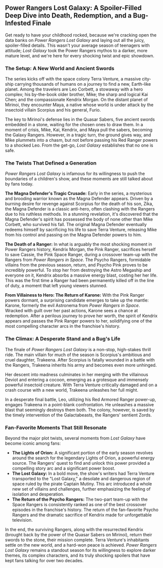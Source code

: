 ## Power Rangers Lost Galaxy: A Spoiler-Filled Deep Dive into Death, Redemption, and a Bug-Infested Finale

Get ready to have your childhood rocked, because we're cracking open the data banks on *Power Rangers Lost Galaxy* and laying out all the juicy, spoiler-filled details. This wasn't your average season of teenagers with attitude; *Lost Galaxy* took the Power Rangers mythos to a darker, more mature level, and we're here for every shocking twist and epic showdown.

### The Setup: A New World and Ancient Swords

The series kicks off with the space colony Terra Venture, a massive city-ship carrying thousands of humans on a journey to find a new, Earth-like planet. Among the travelers are Leo Corbett, a stowaway with a hero complex; his by-the-book older brother, Mike; the sharp and logical Kai Chen; and the compassionate Kendrix Morgan. On the distant planet of Mirinoi, they encounter Maya, a native whose world is under attack by the insectoid villain Scorpius and his general, Furio.

The key to Mirinoi's defense lies in the Quasar Sabers, five ancient swords embedded in a stone, waiting for the chosen ones to draw them. In a moment of crisis, Mike, Kai, Kendrix, and Maya pull the sabers, becoming the Galaxy Rangers. However, in a tragic turn, the ground gives way, and Mike plummets into a chasm, but not before passing his Red Ranger powers to a shocked Leo. From the get-go, *Lost Galaxy* establishes that no one is safe.

### The Twists That Defined a Generation

*Power Rangers Lost Galaxy* is infamous for its willingness to push the boundaries of a children's show, and these moments are still talked about by fans today.

**The Magna Defender's Tragic Crusade:** Early in the series, a mysterious and brooding warrior known as the Magna Defender appears. Driven by a burning desire for revenge against Scorpius for the death of his son, Zika, the Magna Defender is a classic anti-hero, often clashing with the Rangers due to his ruthless methods. In a stunning revelation, it's discovered that the Magna Defender's spirit has possessed the body of none other than Mike Corbett, who survived his fall. The original Magna Defender eventually redeems himself by sacrificing his life to save Terra Venture, releasing Mike from his control and passing on the Magna Defender powers to him.

**The Death of a Ranger:** In what is arguably the most shocking moment in Power Rangers history, Kendrix Morgan, the Pink Ranger, sacrifices herself to save Cassie, the Pink Space Ranger, during a crossover team-up with the Rangers from *Power Rangers in Space*. The Psycho Rangers, formidable villains from the previous season, return, and Psycho Pink proves to be incredibly powerful. To stop her from destroying the Astro Megaship and everyone on it, Kendrix absorbs a massive energy blast, costing her her life. This was the first time a Ranger had been permanently killed off in the line of duty, a moment that left young viewers stunned.

**From Villainess to Hero: The Return of Karone:** With the Pink Ranger powers dormant, a surprising candidate emerges to take up the mantle: Karone, formerly the evil Astronema from *Power Rangers in Space*. Wracked with guilt over her past actions, Karone sees a chance at redemption. After a perilous journey to prove her worth, the spirit of Kendrix appears and passes the Pink Ranger powers to her, solidifying one of the most compelling character arcs in the franchise's history.

### The Climax: A Desperate Stand and a Bug's Life

The finale of *Power Rangers Lost Galaxy* is a non-stop, high-stakes thrill ride. The main villain for much of the season is Scorpius's ambitious and cruel daughter, Trakeena. After Scorpius is fatally wounded in a battle with the Rangers, Trakeena inherits his army and becomes even more unhinged.

Her descent into madness culminates in her merging with the villainous Deviot and entering a cocoon, emerging as a grotesque and immensely powerful insectoid creature. With Terra Venture critically damaged and on a crash course with a new world, Trakeena unleashes her full might.

In a desperate final battle, Leo, utilizing his Red Armored Ranger power-up, engages Trakeena in a point-blank confrontation. He unleashes a massive blast that seemingly destroys them both. The colony, however, is saved by the timely intervention of the Galactabeasts, the Rangers' sentient Zords.

### Fan-Favorite Moments That Still Resonate

Beyond the major plot twists, several moments from *Lost Galaxy* have become iconic among fans:

* **The Lights of Orion:** A significant portion of the early season revolves around the search for the legendary Lights of Orion, a powerful energy source. The Rangers' quest to find and unlock this power provided a compelling story arc and a significant power boost.
* **The Lost Galaxy:** In a bold move, the show's writers had Terra Venture transported to the "Lost Galaxy," a desolate and dangerous region of space ruled by the pirate Captain Mutiny. This arc introduced a whole new set of villains and challenges, further emphasizing the feeling of isolation and desperation.
* **The Return of the Psycho Rangers:** The two-part team-up with the Space Rangers is consistently ranked as one of the best crossover episodes in the franchise's history. The return of the fan-favorite Psycho Rangers and the dramatic sacrifice of Kendrix made for unforgettable television.

In the end, the surviving Rangers, along with the resurrected Kendrix (brought back by the power of the Quasar Sabers on Mirinoi), return their swords to the stone, their mission complete. Terra Venture's inhabitants settle on the new world, and a hard-won peace is achieved. *Power Rangers Lost Galaxy* remains a standout season for its willingness to explore darker themes, its complex characters, and its truly shocking spoilers that have kept fans talking for over two decades.
